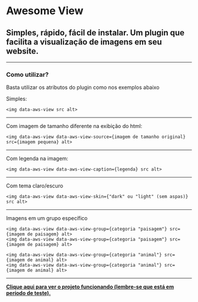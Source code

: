 # Awesome View
## Simples, rápido, fácil de instalar. Um plugin que facilita a visualização de imagens em seu website.
----
### Como utilizar?
Basta utilizar os atributos do plugin como nos exemplos abaixo

Simples:
```
<img data-aws-view src alt>
```
----
Com imagem de tamanho diferente na exibição do html:
```
<img data-aws-view data-aws-view-source={imagem de tamanho original} src={imagem pequena} alt>
```
----

Com legenda na imagem:
```
<img data-aws-view data-aws-view-caption={legenda} src alt>
```
----

Com tema claro/escuro
```
<img data-aws-view data-aws-view-skin={"dark" ou "light" (sem aspas)} src alt>
```
----
Imagens em um grupo específico
```
<img data-aws-view data-aws-view-group={categoria "paisagem"} src={imagem de paisagem} alt>
<img data-aws-view data-aws-view-group={categoria "paisagem"} src={imagem de paisagem} alt>

<img data-aws-view data-aws-view-group={categoria "animal"} src={imagem de animal} alt>
<img data-aws-view data-aws-view-group={categoria "animal"} src={imagem de animal} alt>
```
----
**[Clique aqui para ver o projeto funcionando (lembre-se que está em período de teste).](https://clovislab.000webhostapp.com/plugins/aws-view/)**
